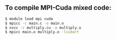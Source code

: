## To compile MPI-Cuda mixed code:

```sh
$ module load mpi cuda
$ mpicc -c main.c -o main.o
$ nvcc -c multiply.cu -o multiply.o
$ mpicc main.o multiply.o -lcudart
```
